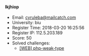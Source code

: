 #### lkjhiop  

* Email: cyruleba@mailcatch.com  
* University: biu  
* Register Time: 2018-03-20 16:25:56  
* Register IP: 112.5.203.189  
* Score: 50  
* Solved challenges: 
  * [[WEB] php-weak-type](https://github.com/SniperOJ/Challenges/blob/master/WEB/php-weak-type.json)  
